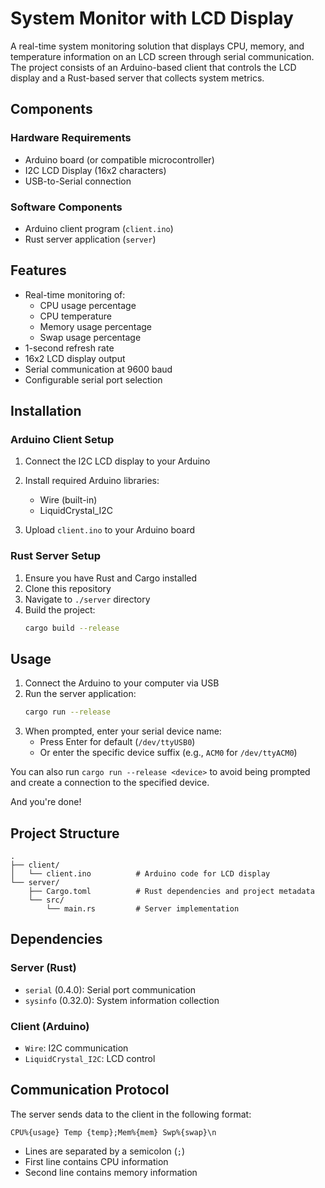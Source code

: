 # System Monitor with LCD Display

A real-time system monitoring solution that displays CPU, memory, and temperature information on an LCD screen through serial communication. The project consists of an Arduino-based client that controls the LCD display and a Rust-based server that collects system metrics.

## Components

### Hardware Requirements
- Arduino board (or compatible microcontroller)
- I2C LCD Display (16x2 characters)
- USB-to-Serial connection

### Software Components
- Arduino client program (`client.ino`)
- Rust server application (`server`)

## Features

- Real-time monitoring of:
  - CPU usage percentage
  - CPU temperature
  - Memory usage percentage
  - Swap usage percentage
- 1-second refresh rate
- 16x2 LCD display output
- Serial communication at 9600 baud
- Configurable serial port selection

## Installation

### Arduino Client Setup

1. Connect the I2C LCD display to your Arduino

2. Install required Arduino libraries:
   - Wire (built-in)
   - LiquidCrystal_I2C

3. Upload `client.ino` to your Arduino board

### Rust Server Setup

1. Ensure you have Rust and Cargo installed
2. Clone this repository
3. Navigate to `./server` directory
4. Build the project:
   ```bash
   cargo build --release
   ```

## Usage

1. Connect the Arduino to your computer via USB
2. Run the server application:
   ```bash
   cargo run --release
   ```
3. When prompted, enter your serial device name:
   - Press Enter for default (`/dev/ttyUSB0`)
   - Or enter the specific device suffix (e.g., `ACM0` for `/dev/ttyACM0`)

You can also run `cargo run --release <device>` to avoid being prompted and create a connection to the specified device.

And you're done!

## Project Structure

```
.
├── client/
│   └── client.ino          # Arduino code for LCD display
└── server/
    ├── Cargo.toml          # Rust dependencies and project metadata
    └── src/
        └── main.rs         # Server implementation
```

## Dependencies

### Server (Rust)
- `serial` (0.4.0): Serial port communication
- `sysinfo` (0.32.0): System information collection

### Client (Arduino)
- `Wire`: I2C communication
- `LiquidCrystal_I2C`: LCD control

## Communication Protocol

The server sends data to the client in the following format:
```
CPU%{usage} Temp {temp};Mem%{mem} Swp%{swap}\n
```
- Lines are separated by a semicolon (`;`)
- First line contains CPU information
- Second line contains memory information
